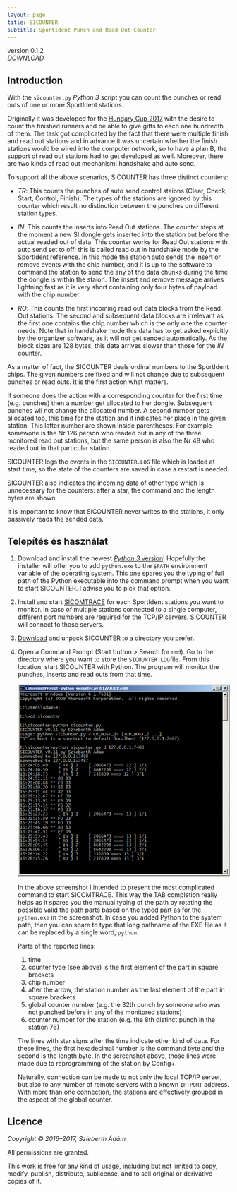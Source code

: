 ```yaml
---
layout: page
title: SICOUNTER
subtitle: SportIdent Punch and Read Out Counter
---
```


version 0.1.2  
_[DOWNLOAD]_



Introduction
------------

With the `sicounter.py` _Python 3_ script you can count the punches or read outs of one or more SportIdent stations.

Originally it was developed for the [Hungary Cup 2017](http://adatbank.mtfsz.hu/esemeny/show/esemeny_id/6363) with the desire to count the finished runners and be able to give gifts to each one hundredth of them.
The task got complicated by the fact that there were multiple finish and read out stations and in advance it was uncertain whether the finish stations would be wired into the computer network, so to have a plan B, the support of read out stations had to get developed as well.
Moreover, there are two kinds of read out mechanism: handshake ahd auto send.

To support all the above scenarios, SICOUNTER has three distinct counters:

* _TR_:
  This counts the punches of auto send control staions (Clear, Check, Start, Control, Finish).
  The types of the stations are ignored by this counter which result no distinction between the punches on different station types.

* _IN_:
  This counts the inserts into Read Out stations.
  The counter steps at the moment a new SI dongle gets inserted into the station but before the actual readed out of data.
  This counter works for Read Out stations with auto send set to off: this is called read out in handshake mode by the SportIdent reference.
  In this mode the station auto sends the insert or remove events with the chip number, and it is up to the software to command the station to send the any of the data chunks during the time the dongle is within the staion.
  The insert and remove message arrives lightning fast as it is very short containing only four bytes of payload with the chip number.

* _RO_:
  This counts the first incoming read out data blocks from the Read Out stations.
  The second and subsequent data blocks are irrelevant as the first one contains the chip number which is the only one the counter needs.
  Note that in handshake mode this data has to get asked explicitly by the organizer software, as it will not get sended automatically.
  As the block sizes are 128 bytes, this data arrives slower than those for the _IN_ counter.

As a matter of fact, the SICOUNTER deals ordinal numbers to the SportIdent chips.
The given numbers are fixed and will not change due to subsequent punches or read outs.
It is the first action what matters.

If someone does the action with a corresponding counter for the first time (e.g. punches) then a number get allocated to her dongle.
Subsequent punches wll not change the allocated number.
A second number gets allocated too, this time for the station and it indicates her place in the given station.
This latter number are shown inside parentheses.
For example somewone is the Nr 126 person who readed out in any of the three monitored read out stations, but the same person is also the Nr 48 who readed out in that particular station.

SICOUNTER logs the events in the `SICOUNTER.LOG` file which is loaded at start time, so the state of the counters are saved in case a restart is needed.

SICOUNTER also indicates the incoming data of other type which is unnecessary for the counters: after a star, the command and the length bytes are shown.

It is important to know that SICOUNTER never writes to the stations, it only passively reads the sended data.


Telepítés és használat
----------------------

1. Download and install the newest [_Python 3_ version](https://www.python.org/downloads/)!
   Hopefully the installer will offer you to add `python.exe` to the `$PATH` environment variable of the operating system.
   This one spares you the typing of full path of the Python executable into the command prompt when you want to start SICOUNTER.
   I advise you to pick that option.

2. Install and start [SICOMTRACE] for each SportIdent stations you want to monitor.
   In case of multiple stations connected to a single computer, different port numbers are required for the TCP/IP servers.
   SICOUNTER will connect to those servers.

3. [Download][DOWNLOAD] and unpack SICOUNTER to a directory you prefer.

3. Open a Command Prompt (Start button > Search for `cmd`).
   Go to the directory where you want to store the `SICOUNTER.LOG`file.
   From this location, start SICOUNTER with Python.
   The program will monitor the punches, inserts and read outs from that time.
   
   ![SICOUNTER in Command Prompt](https://raw.githubusercontent.com/tajfutas/sicounter/gh-pages-shared/screenshots/cmd.png)

   In the above screenshot I intended to present the most complicated command to start SICOMTRACE.
   This way the TAB completion really helps as it spares you the manual typing of the path by rotating the possible valid the path parts based on the typed part as for the `python.exe` in the screenshot.
   In case you added Python to the system path, then you can spare to type that long pathname of the EXE file as it can be replaced by a single word, `python`.

   Parts of the reported lines:
   1. time
   2. counter type (see above) is the first element of the part in square brackets
   3. chip number
   4. after the arrow, the station number as the last element of the part in square brackets
   5. global counter number (e.g. the 32th punch by someone who was not punched before in any of the monitored stations)
   6. counter number for the station (e.g. the 8th distinct punch in the station 76)

   The lines with star signs after the time indicate other kind of data.
   For these lines, the first hexadecimal number is the command byte and the second is the length byte.
   In the screenshot above, those lines were made due to reprogramming of the station by Config+.

   Naturally, connection can be made to not only the local TCP/IP server, but also to any number of remote servers with a known `IP:PORT` address.
   With more than one connection, the stations are effectively grouped in the aspect of the global counter.


Licence
-------

_Copyright © 2016–2017, Szieberth Ádám_

All permissions are granted.

This work is free for any kind of usage, including but not limited to copy, modify, publish, distribute, sublicense, and to sell original or derivative copies of it.


[DOWNLOAD]: https://github.com/tajfutas/sicounter/releases/download/v0.1.2/sicounter.zip
[SICOMTRACE]: https://foot-o.github.io/sicomtrace
